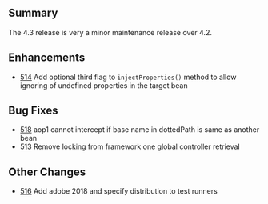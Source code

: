 
Summary
---
The 4.3 release is very a minor maintenance release over 4.2.

Enhancements
---

* [514](https://github.com/framework-one/fw1/issues/514) Add optional third flag to `injectProperties()` method to allow ignoring of undefined properties in the target bean

Bug Fixes
---

* [518](https://github.com/framework-one/fw1/pull/518) aop1 cannot intercept if base name in dottedPath is same as another bean
* [513](https://github.com/framework-one/fw1/pull/513) Remove locking from framework one global controller retrieval

Other Changes
---

* [516](https://github.com/framework-one/fw1/pull/516) Add adobe 2018 and specify distribution to test runners
